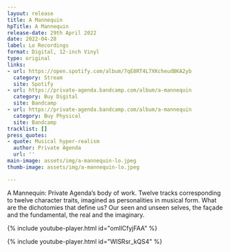 ```yaml
---
layout: release
title: A Mannequin
hpTitle: A Mannequin
release-date: 29th April 2022
date: 2022-04-28
label: Lo Recordings
format: Digital, 12-inch Vinyl
type: original
links:
- url: https://open.spotify.com/album/7qE8RT4L7XKcheudBKA2yb
  category: Stream
  site: Spotify
- url: https://private-agenda.bandcamp.com/album/a-mannequin
  category: Buy Digital
  site: Bandcamp
- url: https://private-agenda.bandcamp.com/album/a-mannequin
  category: Buy Physical
  site: Bandcamp
tracklist: []
press_quotes:
- quote: Musical hyper-realism
  author: Private Agenda
  url: ''
main-image: assets/img/a-mannequin-lo.jpeg
thumb-image: assets/img/a-mannequin-lo.jpeg

---
```

A Mannequin: Private Agenda’s body of work. Twelve tracks corresponding to twelve character traits, imagined as personalities in musical form. What are the dichotomies that define us? Our seen and unseen selves, the façade and the fundamental, the real and the imaginary.

{% include youtube-player.html id="omIlCfyjFAA" %}

{% include youtube-player.html id="WlSRsr_kQS4" %}